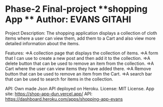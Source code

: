 # Phase-2 Final-project **shopping App ** Author: EVANS GITAHI

Project Description: The shopping application displays a collection of cloth items where a user can view them, add them to a Cart and also view more detailed information about the items.

Features:
=>A collection page that displays the collection of items.
=>A form that I can use to create a new post and then add it to the collection.
=>A delete button that can be used to remove an item from the collection.
=>A Cart where the user can view items they have added there.
=>A Remove button that can be used to remove an item from the Cart.
=>A search bar that can be used to search for items in the collection.

API: Own made Json API deployed on Heroku.
License: MIT License.
App site: https://shop-app-dun.vercel.app/
API: https://dashboard.heroku.com/apps/shopping-app-evans
